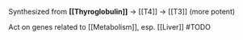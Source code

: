 Synthesized from **[[Thyroglobulin]]** -> [[T4]] -> [[T3]] (more potent)

Act on genes related to [[Metabolism]], esp. [[Liver]]
#TODO 